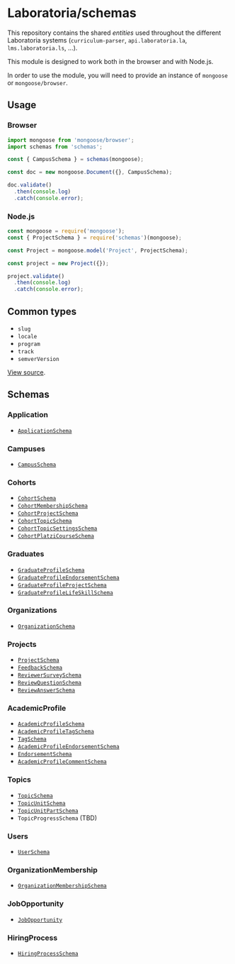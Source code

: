# Laboratoria/schemas


This repository contains the shared _entities_ used throughout the different
Laboratoria systems (`curriculum-parser`, `api.laboratoria.la`,
`lms.laboratoria.ls`, ...).

This module is designed to work both in the browser and with Node.js.

In order to use the module, you will need to provide an instance of `mongoose`
or `mongoose/browser`.


## Usage

### Browser

```js
import mongoose from 'mongoose/browser';
import schemas from 'schemas';

const { CampusSchema } = schemas(mongoose);

const doc = new mongoose.Document({}, CampusSchema);

doc.validate()
  .then(console.log)
  .catch(console.error);
```

### Node.js


```js
const mongoose = require('mongoose');
const { ProjectSchema } = require('schemas')(mongoose);

const Project = mongoose.model('Project', ProjectSchema);

const project = new Project({});

project.validate()
  .then(console.log)
  .catch(console.error);
```

## Common types

* `slug`
* `locale`
* `program`
* `track`
* `semverVersion`

[View source](./common.js).

## Schemas

### Application

* [`ApplicationSchema`](./ApplicationSchema.js)

### Campuses

* [`CampusSchema`](./CampusSchema.js)

### Cohorts

* [`CohortSchema`](./CohortSchema.js)
* [`CohortMembershipSchema`](./CohortMembershipSchema.js)
* [`CohortProjectSchema`](./CohortProjectSchema.js)
* [`CohortTopicSchema`](./CohortTopicSchema.js)
* [`CohortTopicSettingsSchema`](./CohortTopicSettingsSchema.js)
* [`CohortPlatziCourseSchema`](./CohortPlatziCourseSchema.js)

### Graduates

* [`GraduateProfileSchema`](./GraduateProfileSchema.js)
* [`GraduateProfileEndorsementSchema`](./GraduateProfileEndorsementSchema.js)
* [`GraduateProfileProjectSchema`](./GraduateProfileProjectSchema.js)
* [`GraduateProfileLifeSkillSchema`](./GraduateProfileLifeSkillSchema.js)

### Organizations

* [`OrganizationSchema`](./OrganizationSchema.js)

### Projects

* [`ProjectSchema`](./ProjectSchema.js)
* [`FeedbackSchema`](./FeedbackSchema.js)
* [`ReviewerSurveySchema`](./ReviewerSurveySchema.js)
* [`ReviewQuestionSchema`](./ReviewQuestionSchema.js)
* [`ReviewAnswerSchema`](./ReviewAnswerSchema.js)

### AcademicProfile

* [`AcademicProfileSchema`](./AcademicProfileSchema.js)
* [`AcademicProfileTagSchema`](./AcademicProfileTagSchema.js)
* [`TagSchema`](./TagSchema.js)
* [`AcademicProfileEndorsementSchema`](./AcademicProfileEndorsementSchema.js)
* [`EndorsementSchema`](./EndorsementSchema.js)
* [`AcademicProfileCommentSchema`](./AcademicProfileCommentSchema.js)

### Topics

* [`TopicSchema`](./TopicSchema.js)
* [`TopicUnitSchema`](./TopicUnitSchema.js)
* [`TopicUnitPartSchema`](./TopicUnitPartSchema.js)
* `TopicProgressSchema` (TBD)

### Users

* [`UserSchema`](./UserSchema.js)

### OrganizationMembership

* [`OrganizationMembershipSchema`](./OrganizationMembershipSchema.js)

### JobOpportunity

* [`JobOpportunity`](./JobOpportunitySchema.js)

### HiringProcess

* [`HiringProcessSchema`](./HiringProcessSchema.js)
